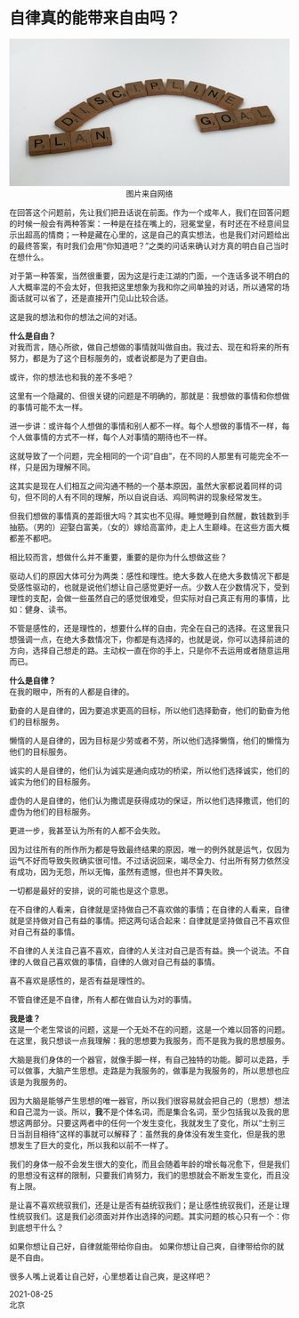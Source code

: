 # 自律真的能带来自由吗？
<div align=center>

![刘心泉说](https://github.com/unetman/works/blob/master/resources/2021/20210827001.jpg?raw=true)  
图片来自网络

<div align=left>

在回答这个问题前，先让我们把丑话说在前面。作为一个成年人，我们在回答问题的时候一般会有两种答案：一种是在挂在嘴上的，冠冕堂皇，有时还在不经意间显示出超高的情商；一种是藏在心里的，这是自己的真实想法，也是我们对问题给出的最终答案，有时我们会用“你知道吧？”之类的问话来确认对方真的明白自己当时在想什么。

对于第一种答案，当然很重要，因为这是行走江湖的门面，一个连话多说不明白的人大概率混的不会太好，但我把这里想象为我和你之间单独的对话，所以通常的场面话就可以省了，还是直接开门见山比较合适。

这是我的想法和你的想法之间的对话。

**什么是自由？**  
对我而言，随心所欲，做自己想做的事情就叫做自由。我过去、现在和将来的所有努力，都是为了这个目标服务的，或者说都是为了更自由。

或许，你的想法也和我的差不多吧？

这里有一个隐藏的、但很关键的问题是不明确的，那就是：我想做的事情和你想做的事情可能不太一样。

进一步讲：或许每个人想做的事情和别人都不一样。每个人想做的事情不一样，每个人做事情的方式不一样，每个人对事情的期待也不一样。

这就导致了一个问题，完全相同的一个词“自由”，在不同的人那里有可能完全不一样，只是因为理解不同。

这其实是现在人们相互之间沟通不畅的一个基本原因，虽然大家都说着同样的词句，但不同的人有不同的理解，所以自说自话、鸡同鸭讲的现象经常发生。

但我们想做的事情真的差距很大吗？其实也不见得。睡觉睡到自然醒，数钱数到手抽筋。（男的）迎娶白富美，（女的）嫁给高富帅，走上人生巅峰。在这些方面大概都差不都吧。

相比较而言，想做什么并不重要，重要的是你为什么想做这些？

驱动人们的原因大体可分为两类：感性和理性。绝大多数人在绝大多数情况下都是受感性驱动的，也就是说他们想让自己感觉更好一点。少数人在少数情况下，受到理性的支配，会做一些虽然自己的感觉很难受，但实际对自己真正有用的事情，比如：健身、读书。

不管是感性的，还是理性的，想要什么样的自由，完全在自己的选择。在这里我只想强调一点，在绝大多数情况下，你都是有选择的，也就是说，你可以选择前进的方向，选择自己想走的路。主动权一直在你的手上，只是你不去运用或者随意运用而已。

**什么是自律？**  
在我的眼中，所有的人都是自律的。

勤奋的人是自律的，因为要追求更高的目标，所以他们选择勤奋，他们的勤奋为他们的目标服务。

懒惰的人是自律的，因为目标是少劳或者不劳，所以他们选择懒惰，他们的懒惰为他们的目标服务。

诚实的人是自律的，他们认为诚实是通向成功的桥梁，所以他们选择诚实，他们的诚实为他们的目标服务。

虚伪的人是自律的，他们认为撒谎是获得成功的保证，所以他们选择撒谎，他们的虚伪为他们的目标服务。

更进一步，我甚至认为所有的人都不会失败。

因为过往所有的所作所为都是导致最终结果的原因，唯一的例外就是运气，仅因为运气不好而导致失败确实很可惜。不过话说回来，竭尽全力、付出所有努力依然没有成功，因为无怨，所以无悔，虽然有遗憾，但也并不算失败。

一切都是最好的安排，说的可能也是这个意思。

在不自律的人看来，自律就是坚持做自己不喜欢做的事情；在自律的人看来，自律就是坚持做对自己有益的事情。把这两句话合起来：自律就是坚持做自己不喜欢但对自己有益的事情。

不自律的人关注自己喜不喜欢，自律的人关注对自己是否有益。换一个说法。不自律的人做自己喜欢做的事情，自律的人做对自己有益的事情。

喜不喜欢是感性的，是否有益是理性的。

不管自律还是不自律，所有人都在做自认为对的事情。

**我是谁？**  
这是一个老生常谈的问题，这是一个无处不在的问题，这是一个难以回答的问题。在这里，我只想谈一点我理解：我的思想要为我服务，而不是我为我的思想服务。

大脑是我们身体的一个器官，就像手脚一样，有自己独特的功能。脚可以走路，手可以做事，大脑产生思想。走路是为我服务的，做事是为我服务的，所以思想也应该是为我服务的。

因为大脑是能够产生思想的唯一器官，所以我们很容易就会把自己的（思想）想法和自己混为一谈。所以，**我**不是个体名词，而是集合名词，至少包括我以及我的思想这两部分。只要这两者中的任何一个发生变化，我就发生了变化，所以“士别三日当刮目相待”这样的事就可以解释了：虽然我的身体没有发生变化，但是我的思想发生了巨大的变化，所以我和以前不一样了。

我们的身体一般不会发生很大的变化，而且会随着年龄的增长每况愈下，但是我们的思想没有这样的限制，只要我们肯努力，我们的思想就会不断发生变化，而且没有上限。

是让喜不喜欢统驭我们，还是让是否有益统驭我们；是让感性统驭我们，还是让理性统驭我们。这是我们必须面对并作出选择的问题。其实问题的核心只有一个：你到底想干什么？

如果你想让自己好，自律就能带给你自由。
如果你想让自己爽，自律带给你的就是不自由。

很多人嘴上说着让自己好，心里想着让自己爽，是这样吧？


2021-08-25  
北京
